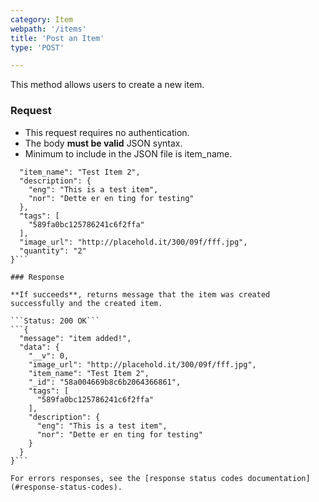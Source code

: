 ```yaml
---
category: Item
webpath: '/items'
title: 'Post an Item'
type: 'POST'

---
```


This method allows users to create a new item.

### Request

* This request requires no authentication.
* The body **must be valid** JSON syntax.
* Minimum to include in the JSON file is item_name.

```{
  "item_name": "Test Item 2",
  "description": {
    "eng": "This is a test item",
    "nor": "Dette er en ting for testing"
  },
  "tags": [
    "589fa0bc125786241c6f2ffa"
  ],
  "image_url": "http://placehold.it/300/09f/fff.jpg",
  "quantity": "2"
}```

### Response

**If succeeds**, returns message that the item was created successfully and the created item.

```Status: 200 OK```
```{
  "message": "item added!",
  "data": {
    "__v": 0,
    "image_url": "http://placehold.it/300/09f/fff.jpg",
    "item_name": "Test Item 2",
    "_id": "58a004669b8c6b2064366861",
    "tags": [
      "589fa0bc125786241c6f2ffa"
    ],
    "description": {
      "eng": "This is a test item",
      "nor": "Dette er en ting for testing"
    }
  }
}```

For errors responses, see the [response status codes documentation](#response-status-codes).